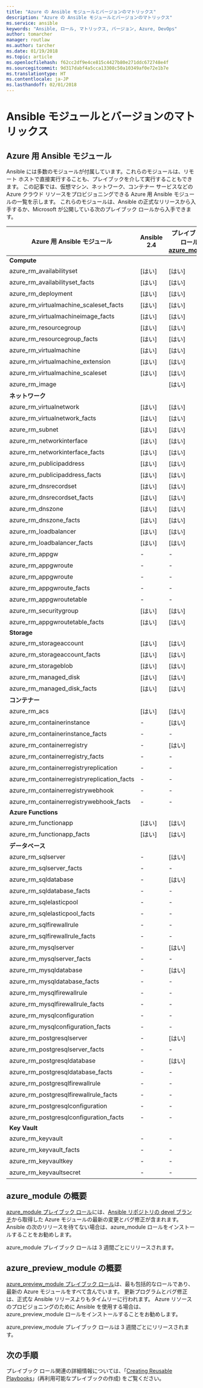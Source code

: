 ```yaml
---
title: "Azure の Ansible モジュールとバージョンのマトリックス"
description: "Azure の Ansible モジュールとバージョンのマトリックス"
ms.service: ansible
keywords: "Ansible, ロール, マトリックス, バージョン, Azure, DevOps"
author: tomarcher
manager: routlaw
ms.author: tarcher
ms.date: 01/19/2018
ms.topic: article
ms.openlocfilehash: f62cc2df9e4ce815c4427b80e271ddc672748e4f
ms.sourcegitcommit: 9d317dabf4a5cca13308c50a10349af0e72e1b7e
ms.translationtype: HT
ms.contentlocale: ja-JP
ms.lasthandoff: 02/01/2018
---
```

# <a name="ansible-module-and-version-matrix"></a>Ansible モジュールとバージョンのマトリックス

## <a name="ansible-modules-for-azure"></a>Azure 用 Ansible モジュール
Ansible には多数のモジュールが付属しています。これらのモジュールは、リモート ホストで直接実行することも、プレイブックを介して実行することもできます。
この記事では、仮想マシン、ネットワーク、コンテナー サービスなどの Azure クラウド リソースをプロビジョニングできる Azure 用 Ansible モジュールの一覧を示します。 これらのモジュールは、Ansible の正式なリリースから入手するか、Microsoft が公開している次のプレイブック ロールから入手できます。

| Azure 用 Ansible モジュール                   |  Ansible 2.4 |  プレイブック ロール [azure_module](#introduction-to-azuremodule) |  プレイブック ロール [azure_preview_module](#introduction-to-azurepreviewmodule) | 
|---------------------------------------------|--------------|-----------------------------|-------------------------------------| 
| **Compute**                    |           |                          |                                  | 
| azure_rm_availabilityset                    | [はい]          | [はい]                         | [はい]                                 | 
| azure_rm_availabilityset_facts              | [はい]          | [はい]                         | [はい]                                 | 
| azure_rm_deployment                         | [はい]          | [はい]                         | [はい]                                 | 
| azure_rm_virtualmachine_scaleset_facts      | [はい]          | [はい]                         | [はい]                                 | 
| azure_rm_virtualmachineimage_facts          | [はい]          | [はい]                         | [はい]                                 | 
| azure_rm_resourcegroup                      | [はい]          | [はい]                         | [はい]                                 | 
| azure_rm_resourcegroup_facts                | [はい]          | [はい]                         | [はい]                                 | 
| azure_rm_virtualmachine                     | [はい]          | [はい]                         | [はい]                                 | 
| azure_rm_virtualmachine_extension           | [はい]          | [はい]                         | [はい]                                 | 
| azure_rm_virtualmachine_scaleset            | [はい]          | [はい]                         | [はい]                                 | 
| azure_rm_image                              |              | [はい]                         | [はい]                                 | 
| **ネットワーク**                    |           |                          |                                  | 
| azure_rm_virtualnetwork                     | [はい]          | [はい]                         | [はい]                                 | 
| azure_rm_virtualnetwork_facts               | [はい]          | [はい]                         | [はい]                                 | 
| azure_rm_subnet                             | [はい]          | [はい]                         | [はい]                                 | 
| azure_rm_networkinterface                   | [はい]          | [はい]                         | [はい]                                 | 
| azure_rm_networkinterface_facts             | [はい]          | [はい]                         | [はい]                                 | 
| azure_rm_publicipaddress                    | [はい]          | [はい]                         | [はい]                                 | 
| azure_rm_publicipaddress_facts              | [はい]          | [はい]                         | [はい]                                 | 
| azure_rm_dnsrecordset                       | [はい]          | [はい]                         | [はい]                                 | 
| azure_rm_dnsrecordset_facts                 | [はい]          | [はい]                         | [はい]                                 | 
| azure_rm_dnszone                            | [はい]          | [はい]                         | [はい]                                 | 
| azure_rm_dnszone_facts                      | [はい]          | [はい]                         | [はい]                                 | 
| azure_rm_loadbalancer                       | [はい]          | [はい]                         | [はい]                                 | 
| azure_rm_loadbalancer_facts                 | [はい]          | [はい]                         | [はい]                                 | 
| azure_rm_appgw                              | -            | -                           | [はい]                                 | 
| azure_rm_appgwroute                         | -            | -                           | [はい]                                 | 
| azure_rm_appgwroute                         | -            | -                           | [はい]                                 |
| azure_rm_appgwroute_facts                   | -            | -                           | [はい]                                 |
| azure_rm_appgwroutetable                    | -            | -                           | [はい]                                 |
| azure_rm_securitygroup                      | [はい]          | [はい]                         | [はい]                                 | 
| azure_rm_appgwroutetable_facts              | [はい]          | [はい]                         | [はい]                                 | 
| **Storage**                    |           |                          |                                  | 
| azure_rm_storageaccount                     | [はい]          | [はい]                         | [はい]                                 | 
| azure_rm_storageaccount_facts               | [はい]          | [はい]                         | [はい]                                 | 
| azure_rm_storageblob                        | [はい]          | [はい]                         | [はい]                                 | 
| azure_rm_managed_disk                       | [はい]          | [はい]                         | [はい]                                 | 
| azure_rm_managed_disk_facts                 | [はい]          | [はい]                         | [はい]                                 | 
| **コンテナー**                    |           |                          |                                  | 
| azure_rm_acs                                | [はい]          | [はい]                         | [はい]                                 | 
| azure_rm_containerinstance                  | -            | [はい]                         | [はい]                                 | 
| azure_rm_containerinstance_facts            | -            | -                           | [はい]                                 | 
| azure_rm_containerregistry                  | -            | [はい]                         | [はい]                                 | 
| azure_rm_containerregistry_facts            | -            | -                           | [はい]                                 | 
| azure_rm_containerregistryreplication       | -            | -                           | [はい]                                 | 
| azure_rm_containerregistryreplication_facts | -            | -                           | [はい]                                 | 
| azure_rm_containerregistrywebhook           | -            | -                           | [はい]                                 | 
| azure_rm_containerregistrywebhook_facts     | -            | -                           | [はい]                                 | 
| **Azure Functions**                    |           |                          |                                  | 
| azure_rm_functionapp                        | [はい]          | [はい]                         | [はい]                                 | 
| azure_rm_functionapp_facts                  | [はい]          | [はい]                         | [はい]                                 | 
| **データベース**                    |           |                          |                                  | 
| azure_rm_sqlserver                          | -            | [はい]                         | [はい]                                 | 
| azure_rm_sqlserver_facts                    | -            | -                           | [はい]                                 | 
| azure_rm_sqldatabase                        | -            | [はい]                         | [はい]                                 | 
| azure_rm_sqldatabase_facts                  | -            | -                           | [はい]                                 | 
| azure_rm_sqlelasticpool                     | -            | -                           | [はい]                                 | 
| azure_rm_sqlelasticpool_facts               | -            | -                           | [はい]                                 | 
| azure_rm_sqlfirewallrule                    | -            | -                           | [はい]                                 | 
| azure_rm_sqlfirewallrule_facts              | -            | -                           | [はい]                                 | 
| azure_rm_mysqlserver                        | -            | [はい]                         | [はい]                                 | 
| azure_rm_mysqlserver_facts                  | -            | -                           | [はい]                                 | 
| azure_rm_mysqldatabase                      | -            | [はい]                         | [はい]                                 | 
| azure_rm_mysqldatabase_facts                | -            | -                           | [はい]                                 | 
| azure_rm_mysqlfirewallrule                  | -            | -                           | [はい]                                 | 
| azure_rm_mysqlfirewallrule_facts            | -            | -                           | [はい]                                 | 
| azure_rm_mysqlconfiguration                 | -            | -                           | [はい]                                 | 
| azure_rm_mysqlconfiguration_facts           | -            | -                           | [はい]                                 | 
| azure_rm_postgresqlserver                   | -            | [はい]                         | [はい]                                 | 
| azure_rm_postgresqlserver_facts             | -            | -                           | [はい]                                 | 
| azure_rm_postgresqldatabase                 | -            | [はい]                         | [はい]                                 | 
| azure_rm_postgresqldatabase_facts           | -            | -                           | [はい]                                 | 
| azure_rm_postgresqlfirewallrule             | -            | -                           | [はい]                                 | 
| azure_rm_postgresqlfirewallrule_facts       | -            | -                           | [はい]                                 | 
| azure_rm_postgresqlconfiguration            | -            | -                           | [はい]                                 | 
| azure_rm_postgresqlconfiguration_facts      | -            | -                           | [はい]                                 | 
| **Key Vault**                    |           |                          |                                  | 
| azure_rm_keyvault                           | -            | -                           | [はい]                                 |
| azure_rm_keyvault_facts                     | -            | -                           | [はい]                                 |
| azure_rm_keyvaultkey                        | -            | -                           | [はい]                                 |
| azure_rm_keyvaultsecret                     | -            | -                           | [はい]                                 |

## <a name="introduction-to-azuremodule"></a>azure_module の概要
[azure_module プレイブック ロール](https://galaxy.ansible.com/Azure/azure_modules/)には、[Ansible リポジトリの devel ブランチ](https://github.com/ansible/ansible/tree/devel)から取得した Azure モジュールの最新の変更とバグ修正が含まれます。 Ansible の次のリリースを待てない場合は、azure_module ロールをインストールすることをお勧めします。

azure_module プレイブック ロールは 3 週間ごとにリリースされます。

## <a name="introduction-to-azurepreviewmodule"></a>azure_preview_module の概要
[azure_preview_module プレイブック ロール](https://galaxy.ansible.com/Azure/azure_preview_modules/)は、最も包括的なロールであり、最新の Azure モジュールをすべて含んでいます。 更新プログラムとバグ修正は、正式な Ansible リリースよりもタイムリーに行われます。 Azure リソースのプロビジョニングのために Ansible を使用する場合は、azure_preview_module ロールをインストールすることをお勧めします。

azure_preview_module プレイブック ロールは 3 週間ごとにリリースされます。

## <a name="next-steps"></a>次の手順
プレイブック ロール関連の詳細情報については、「[Creating Reusable Playbooks](http://docs.ansible.com/ansible/latest/playbooks_reuse.html)」(再利用可能なプレイブックの作成) をご覧ください。 
